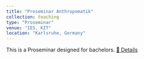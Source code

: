 ```yaml
---
title: "Proseminar Anthropomatik"
collection: teaching
type: "Proseminar"
venue: "IES, KIT"
location: "Karlsruhe, Germany"
---
```


This is a Proseminar designed for bachelors.
<a href="https://ies.iar.kit.edu/lehre_proseminar_anthropomatik.php">📖 Details</a>